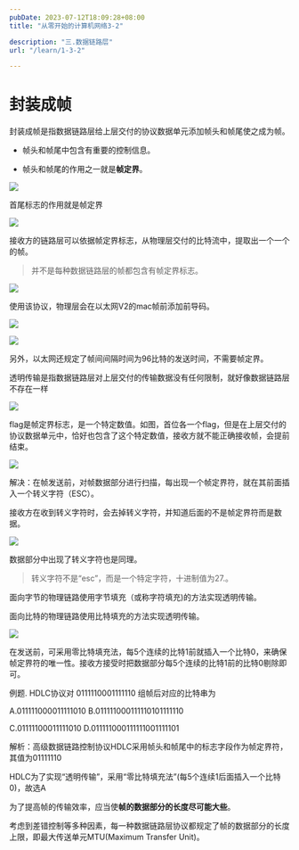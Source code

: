 ```yaml
---
pubDate: 2023-07-12T18:09:28+08:00
title: "从零开始的计算机网络3-2"

description: "三.数据链路层"
url: "/learn/1-3-2"

---
```


# 封装成帧

封装成帧是指数据链路层给上层交付的协议数据单元添加帧头和帧尾使之成为帧。

- 帧头和帧尾中包含有重要的控制信息。

- 帧头和帧尾的作用之一就是**帧定界**。

![](https://img.0pt.im/computernet/3-2/3-2-1.png)

首尾标志的作用就是帧定界

![](https://img.0pt.im/computernet/3-2/3-2-2.png)

接收方的链路层可以依据帧定界标志，从物理层交付的比特流中，提取出一个一个的帧。

> 并不是每种数据链路层的帧都包含有帧定界标志。

![](https://img.0pt.im/computernet/3-2/3-2-3.png)

使用该协议，物理层会在以太网V2的mac帧前添加前导码。

![](https://img.0pt.im/computernet/3-2/3-2-4.png)



![](https://img.0pt.im/computernet/3-2/3-2-5.png)

另外，以太网还规定了帧间间隔时间为96比特的发送时间，不需要帧定界。



透明传输是指数据链路层对上层交付的传输数据没有任何限制，就好像数据链路层不存在一样

![](https://img.0pt.im/computernet/3-2/3-2-6.png)

flag是帧定界标志，是一个特定数值。如图，首位各一个flag，但是在上层交付的协议数据单元中，恰好也包含了这个特定数值，接收方就不能正确接收帧，会提前结束。

![](https://img.0pt.im/computernet/3-2/3-2-7.png)

解决：在帧发送前，对帧数据部分进行扫描，每出现一个帧定界符，就在其前面插入一个转义字符（ESC）。

接收方在收到转义字符时，会去掉转义字符，并知道后面的不是帧定界符而是数据。

![](https://img.0pt.im/computernet/3-2/3-2-8.png)

数据部分中出现了转义字符也是同理。

> 转义字符不是“esc”，而是一个特定字符，十进制值为27.。

面向字节的物理链路使用字节填充（或称字符填充)的方法实现透明传输。

面向比特的物理链路使用比特填充的方法实现透明传输。

![](https://img.0pt.im/computernet/3-2/3-2-9.png)

在发送前，可采用零比特填充法，每5个连续的比特1前就插入一个比特0，来确保帧定界符的唯一性。接收方接受时把数据部分每5个连续的比特1前的比特0剔除即可。

例题. HDLC协议对 0111110001111110 组帧后对应的比特串为

A.011111000011111010  B.011111000111110101111110  

C.01111100011111010  D.011111000111111001111101

解析：高级数据链路控制协议HDLC采用帧头和帧尾中的标志字段作为帧定界符，其值为01111110

HDLC为了实现“透明传输”，采用“零比特填充法”(每5个连续1后面插入一个比特0)，故选A



为了提高帧的传输效率，应当使**帧的数据部分的长度尽可能大些**。

考虑到差错控制等多种因素，每一种数据链路层协议都规定了帧的数据部分的长度上限，即最大传送单元MTU(Maximum Transfer Unit)。

